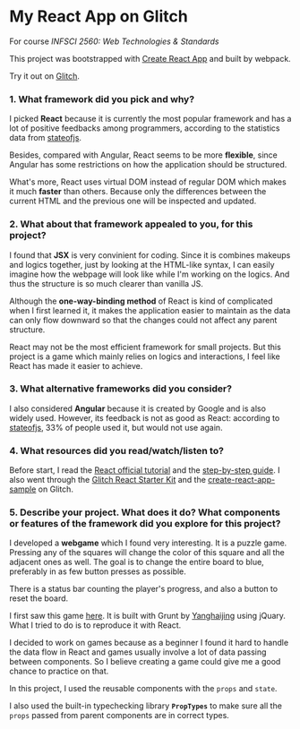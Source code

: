 # My React App on Glitch
For course *INFSCI 2560: Web Technologies & Standards*

This project was bootstrapped with [Create React App](https://github.com/facebookincubator/create-react-app) and built by webpack.

Try it out on [Glitch](https://project2-lil131.glitch.me/).

### 1. What framework did you pick and why?
I picked **React** because it is currently the most popular framework and has a lot of positive feedbacks among programmers, according to the statistics data from [stateofjs](https://2018.stateofjs.com/front-end-frameworks/overview/).

Besides, compared with Angular, React seems to be more **flexible**, since Angular has some restrictions on how the application should be structured.

What's more, React uses virtual DOM instead of regular DOM which makes it much **faster** than others. Because only the differences between the current HTML and the previous one will be inspected and updated.

### 2. What about that framework appealed to you, for this project?
I found that **JSX** is very convinient for coding. Since it is combines makeups and logics together, just by looking at the HTML-like syntax, I can easily imagine how the webpage will look like while I'm working on the logics. And thus the structure is so much clearer than vanilla JS.

Although the **one-way-binding method** of React is kind of complicated when I first learned it, it makes the application easier to maintain as the data can only flow downward so that the changes could not affect any parent structure.

React may not be the most efficient framework for small projects. But this project is a game which mainly relies on logics and interactions, I feel like React has made it easier to achieve.

### 3. What alternative frameworks did you consider?
I also considered **Angular** because it is created by Google and is also widely used. However, its feedback is not as good as React: according to [stateofjs](https://2018.stateofjs.com/front-end-frameworks/angular/), 33% of people used it, but would not use again.

### 4. What resources did you read/watch/listen to?
Before start, I read the [React official tutorial](https://reactjs.org/tutorial/tutorial.html) and the [step-by-step guide](https://reactjs.org/docs/hello-world.html).
I also went through the [Glitch React Starter Kit](https://glitch.com/culture/react-starter-kit/) and the [create-react-app-sample](https://glitch.com/~create-react-app-sample) on Glitch.


### 5. Describe your project. What does it do? What components or features of the framework did you explore for this project?
I developed a **webgame** which I found very interesting. 
It is a puzzle game. Pressing any of the squares will change the color of this square and all the adjacent ones as well. The goal is to change the entire board to blue, preferably in as few button presses as possible.

There is a status bar counting the player's progress, and also a button to reset the board.

I first saw this game [here](http://yanhaijing.com/inverter/). It is built with Grunt by [Yanghaijing](https://github.com/yanhaijing/inverter) using jQuary.
What I tried to do is to reproduce it with React. 

I decided to work on games because as a beginner I found it hard to handle the data flow in React and games usually involve a lot of data passing between components.
So I believe creating a game could give me a good chance to practice on that.

In this project, I used the reusable components with the `props` and `state`. 

I also used the built-in typechecking library **`PropTypes`** to make sure all the `props` passed from parent components are in correct types.
